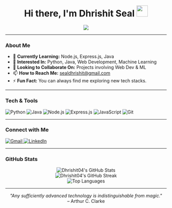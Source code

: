 <!--
**Dhrishit04/Dhrishit04** is a special repository for your profile README.
When you add a README.md to that repository, it will appear on your GitHub profile.
-->

<h1 align="center">Hi there, I'm Dhrishit Seal <img src="https://media.giphy.com/media/hvRJCLFzcasrR4ia7z/giphy.gif" width="35"></h1>

<p align="center">
  <a href="https://github.com/Dhrishit04?tab=repositories">
    <img src="https://readme-typing-svg.herokuapp.com?size=30&duration=3000&color=09F7E3&center=true&vCenter=true&width=600&lines=Web+Developer;Machine+Learning+Enthusiast;Loves+Coding;Always+Learning;Always+Growing">
  </a>
</p>

<!--<div align="center">
  <img src="https://komarev.com/ghpvc/?username=Dhrishit04&label=PROFILE+VIEWS" alt="Profile Views" />
</div>
-->
---

### About Me

- 🌱 **Currently Learning:** Node.js, Express.js, Java  
- 🔭 **Interested In:** Python, Java, Web Development, Machine Learning  
- 🤝 **Looking to Collaborate On:** Projects involving Web Dev & ML  
- 📫 **How to Reach Me:** [sealdhrishit@gmail.com](mailto:sealdhrishit@gmail.com)  
- ⚡ **Fun Fact:** You can always find me exploring new tech stacks.

---

### Tech & Tools

<p>
  <img src="https://img.shields.io/badge/Python-3670A0?style=flat&logo=python&logoColor=ffdd54" alt="Python" />
  <img src="https://img.shields.io/badge/Java-ED8B00?style=flat&logo=java&logoColor=white" alt="Java" />
  <img src="https://img.shields.io/badge/Node.js-339933?style=flat&logo=node.js&logoColor=white" alt="Node.js" />
  <img src="https://img.shields.io/badge/Express.js-000000?style=flat&logo=express&logoColor=white" alt="Express.js" />
  <img src="https://img.shields.io/badge/JavaScript-F7DF1E?style=flat&logo=javascript&logoColor=black" alt="JavaScript" />
  <img src="https://img.shields.io/badge/Git-F05032?style=flat&logo=git&logoColor=white" alt="Git" />
</p>

---

### Connect with Me

<p>
  <a href="mailto:sealdhrishit@gmail.com">
    <img src="https://img.shields.io/badge/Gmail-D14836?style=flat&logo=gmail&logoColor=white" alt="Gmail" />
  </a>
  <a href="https://www.linkedin.com/in/dhrishit-seal/" target="_blank">
    <img src="https://img.shields.io/badge/LinkedIn-0A66C2?style=flat&logo=linkedin&logoColor=white" alt="LinkedIn" />
  </a>
  <!-- Add more social links or personal site if you have one -->
</p>

---

### GitHub Stats

<div align="center">
  <img src="https://github-readme-stats.vercel.app/api?username=Dhrishit04&show_icons=true&theme=radical" alt="Dhrishit04's GitHub Stats" />
  <br/>
  <img src="https://github-readme-streak-stats.herokuapp.com/?user=Dhrishit04&theme=radical" alt="Dhrishit04's GitHub Streak" />
  <br/>
  <img src="https://github-readme-stats.vercel.app/api/top-langs/?username=Dhrishit04&layout=compact&theme=radical" alt="Top Languages" />
</div>

---

<p align="center">
  <i>"Any sufficiently advanced technology is indistinguishable from magic."</i>
  <br>– Arthur C. Clarke
</p>
